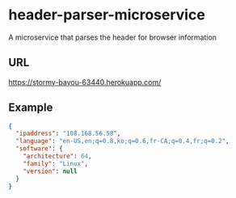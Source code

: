 # header-parser-microservice
A microservice that parses the header for browser information

## URL
https://stormy-bayou-63440.herokuapp.com/

## Example
```json
{
  "ipaddress": "108.168.56.58",
  "language": "en-US,en;q=0.8,ko;q=0.6,fr-CA;q=0.4,fr;q=0.2",
  "software": {
    "architecture": 64,
    "family": "Linux",
    "version": null
  }
}
```

